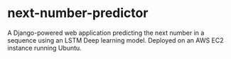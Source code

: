 # next-number-predictor
A Django-powered web application predicting the next number in a sequence using an LSTM Deep learning model. Deployed on an AWS EC2 instance running Ubuntu.
